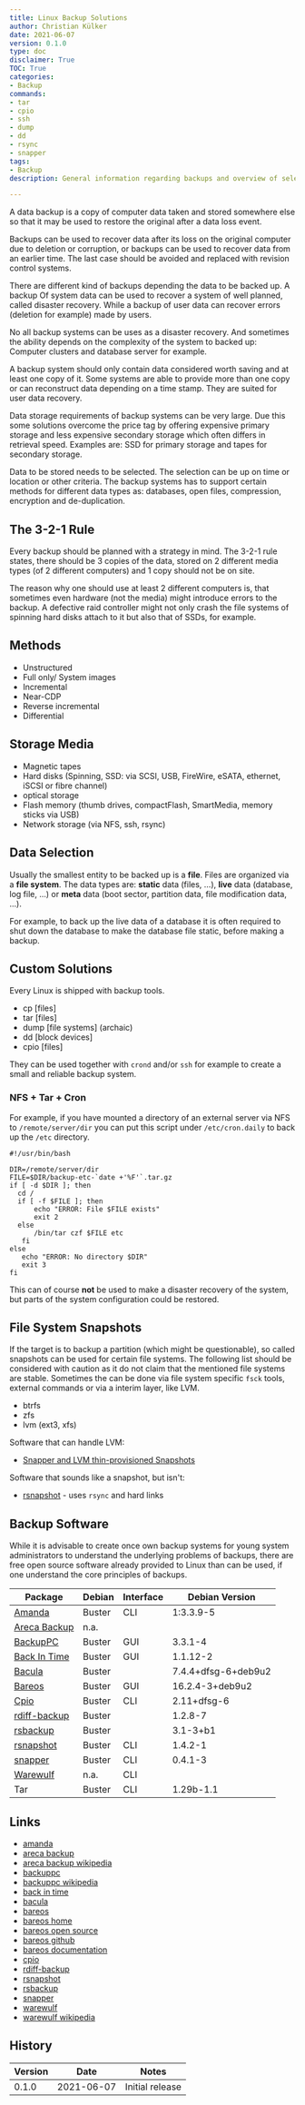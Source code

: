 ```yaml
---
title: Linux Backup Solutions
author: Christian Külker
date: 2021-06-07
version: 0.1.0
type: doc
disclaimer: True
TOC: True
categories:
- Backup
commands:
- tar
- cpio
- ssh
- dump
- dd
- rsync
- snapper
tags:
- Backup
description: General information regarding backups and overview of selected Linux backup software

---
```


A data backup is a copy of computer data taken and stored somewhere else
so that it may be used to restore the original after a data loss event.

Backups can be used to recover data after its loss on the original computer due
to deletion or corruption, or backups can be used to recover data from an
earlier time. The last case should be avoided and replaced with revision
control systems.

There are different kind of backups depending the data to be backed up. A
backup Of system data can be used to recover a system of well planned, called
disaster recovery. While a backup of user data can recover errors (deletion
for example) made by users.

No all backup systems can be uses as a disaster recovery. And sometimes the
ability depends on the complexity of the system to backed up: Computer clusters
and database server for example.

A backup system should only contain data considered worth saving and at least
one copy of it. Some systems are able to provide more than one copy or can
reconstruct data depending on a time stamp. They are suited for user data
recovery.

Data storage requirements of backup systems can be very large. Due this some
solutions overcome the price tag by offering expensive primary storage and less
expensive secondary storage which often differs in retrieval speed. Examples
are: SSD for primary storage and tapes for secondary storage.

Data to be stored needs to be selected. The selection can be up on time or
location or other criteria. The backup systems has to support certain methods
for different data types as: databases, open files, compression, encryption
and de-duplication.

## The 3-2-1 Rule

Every backup should be planned with a strategy in mind. The 3-2-1 rule states,
there should be 3 copies of the data, stored on 2 different media types (of 2
different computers) and 1 copy should not be on site.

The reason why one should use at least 2 different computers is, that sometimes
even hardware (not the media) might introduce errors to the backup.  A
defective raid controller might not only crash the file systems of spinning
hard disks attach to it but also that of SSDs, for example.

## Methods

- Unstructured
- Full only/ System images
- Incremental
- Near-CDP
- Reverse incremental
- Differential

## Storage Media

- Magnetic tapes
- Hard disks (Spinning, SSD: via SCSI, USB, FireWire, eSATA, ethernet, iSCSI or
  fibre channel)
- optical storage
- Flash memory (thumb drives, compactFlash, SmartMedia, memory sticks via USB)
- Network storage (via NFS, ssh, rsync)

## Data Selection

Usually the smallest entity to be backed up is a __file__. Files are organized
via a __file system__. The data types are: __static__ data (files, ...),
__live__ data (database, log file, ...) or __meta__ data (boot sector,
partition data, file modification data, ...).

For example, to back up the live data of a database it is often required to
shut down the database to make the database file static, before making a
backup.

## Custom Solutions

Every Linux is shipped with backup tools.

- cp   [files]
- tar  [files]
- dump [file systems] (archaic)
- dd   [block devices]
- cpio [files]

They can be used together with `crond` and/or `ssh` for example to create a
small and reliable backup system.

### NFS + Tar + Cron

For example, if you have mounted a directory of an external server via NFS
to `/remote/server/dir` you can put this script under `/etc/cron.daily` to
back up the `/etc` directory.

```shell
#!/usr/bin/bash

DIR=/remote/server/dir
FILE=$DIR/backup-etc-`date +'%F'`.tar.gz
if [ -d $DIR ]; then
  cd /
  if [ -f $FILE ]; then
      echo "ERROR: File $FILE exists"
      exit 2
  else
      /bin/tar czf $FILE etc
   fi
else
   echo "ERROR: No directory $DIR"
   exit 3
fi
```

This can of course __not__ be used to make a disaster recovery of the system,
but parts of the system configuration could be restored.

## File System Snapshots

If the target is to backup a partition (which might be questionable), so called
snapshots can be used for certain file systems. The following list should be
considered with caution as it do not claim that the mentioned file systems are
stable. Sometimes the can be done via file system specific `fsck` tools,
external commands or via a interim layer, like LVM.

- btrfs
- zfs
- lvm (ext3, xfs)

Software that can handle LVM:

- [Snapper and LVM thin-provisioned Snapshots](http://snapper.io/2012/07/25/lvm-thin-snapshots.html)

Software that sounds like a snapshot, but isn't:

- [rsnapshot] - uses `rsync` and hard links

## Backup Software

While it is advisable to create once own backup systems for young system
administrators to understand the underlying problems of backups, there are free
open source software already provided to Linux than can be used, if one
understand the core principles of backups.

| Package         | Debian | Interface | Debian Version      |
| --------------- | ------ | --------- | ------------------- |
| [Amanda]        | Buster | CLI       | 1:3.3.9-5           |
| [Areca Backup]  | n.a.   |           |                     |
| [BackupPC]      | Buster | GUI       | 3.3.1-4             |
| [Back In Time]  | Buster | GUI       | 1.1.12-2            |
| [Bacula]        | Buster |           | 7.4.4+dfsg-6+deb9u2 |
| [Bareos]        | Buster | GUI       | 16.2.4-3+deb9u2     |
| [Cpio]          | Buster | CLI       | 2.11+dfsg-6         |
| [rdiff-backup]  | Buster |           | 1.2.8-7             |
| [rsbackup]      | Buster |           | 3.1-3+b1            |
| [rsnapshot]     | Buster | CLI       | 1.4.2-1             |
| [snapper]       | Buster | CLI       | 0.4.1-3             |
| [Warewulf]      | n.a.   | CLI       |                     |
| Tar             | Buster | CLI       | 1.29b-1.1           |

## Links

- [amanda]
- [areca backup]
- [areca backup wikipedia]
- [backuppc]
- [backuppc wikipedia]
- [back in time]
- [bacula]
- [bareos]
- [bareos home]
- [bareos open source]
- [bareos github]
- [bareos documentation]
- [cpio]
- [rdiff-backup]
- [rsnapshot]
- [rsbackup]
- [snapper]
- [warewulf]
- [warewulf wikipedia]

## History

| Version | Date       | Notes                                                |
| ------- | ---------- | ---------------------------------------------------- |
| 0.1.0   | 2021-06-07 | Initial release                                      |

[amanda]: http://www.amanda.org/
[areca backup]: http://www.areca-backup.org/
[areca backup wikipedia]: https://en.wikipedia.org/wiki/Areca_Backup
[backuppc]: https://backuppc.github.io/backuppc/
[backuppc wikipedia]: https://en.wikipedia.org/wiki/BackupPC
[back in time]: https://github.com/bit-team/backintime
[bacula]: http://www.bacula.org/
[bareos]: https://www.bareos.com/
[bareos home]: http://www.bareos.org/
[bareos open source]: https://www.bareos.com/community/github/
[bareos github]: https://github.com/bareos/
[bareos documentation]: https://docs.bareos.org/
[cpio]: http://www.gnu.org/software/cpio/
[rdiff-backup]: http://rdiff-backup.nongnu.org/
[rsnapshot]: http://www.rsnapshot.org/
[rsbackup]: http://www.greenend.org.uk/rjk/rsbackup/
[snapper]: http://snapper.io/
[warewulf]: https://warewulf.lbl.gov/
[warewulf wikipedia]: https://en.wikipedia.org/wiki/Warewulf

